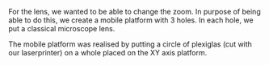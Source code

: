 For the lens, we wanted to be able to change the zoom. In purpose of being able to do this, we create a mobile platform with 3 holes. In each hole, we put a classical microscope lens.

The mobile platform was realised by putting a circle of plexiglas (cut with our laserprinter) on a whole placed on the XY axis platform.
